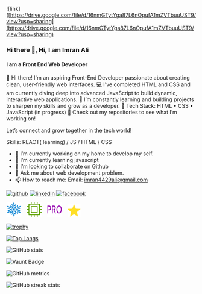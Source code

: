 ![link]([https://drive.google.com/file/d/16nmGTytYga87L6nOpufA1mZVTbuuUST9/view?usp=sharing](https://drive.google.com/file/d/16nmGTytYga87L6nOpufA1mZVTbuuUST9/view?usp=sharing)
### Hi there 👋, Hi, I am Imran Ali 
#### I am a Front End  Web Developer 


👋 Hi there! I'm an aspiring Front-End Developer passionate about creating clean, user-friendly web interfaces.
💻 I've completed HTML and CSS and am currently diving deep into advanced JavaScript to build dynamic, interactive web applications.
🚀 I’m constantly learning and building projects to sharpen my skills and grow as a developer.
🔧 Tech Stack: HTML • CSS • JavaScript (in progress)
📂 Check out my repositories to see what I’m working on!

Let’s connect and grow together in the tech world!



Skills:   REACT( learning)  / JS / HTML / CSS

- 🔭 I’m currently working on my home to develop my self. 
- 🌱 I’m currently learning javascript 
- 👯 I’m looking to collaborate on Github 
- 💬 Ask me about web development problem. 
- 📫 How to reach me: Email: imran4429ali@gmail.com 


[<img src='https://cdn.jsdelivr.net/npm/simple-icons@3.0.1/icons/github.svg' alt='github' height='40'>](https://github.com/https://github.com/imranali4429)  [<img src='https://cdn.jsdelivr.net/npm/simple-icons@3.0.1/icons/linkedin.svg' alt='linkedin' height='40'>](https://www.linkedin.com/in/www.linkedin.com/in/imran-ali-rony-003768324/)  [<img src='https://cdn.jsdelivr.net/npm/simple-icons@3.0.1/icons/facebook.svg' alt='facebook' height='40'>](https://www.facebook.com/https://www.facebook.com/imranali.rony/)  

<a href='https://archiveprogram.github.com/'><img src='https://raw.githubusercontent.com/acervenky/animated-github-badges/master/assets/acbadge.gif' width='40' height='40'></a> <a href='https://docs.github.com/en/developers'><img src='https://raw.githubusercontent.com/acervenky/animated-github-badges/master/assets/devbadge.gif' width='40' height='40'></a> <a href='https://github.com/pricing'><img src='https://raw.githubusercontent.com/acervenky/animated-github-badges/master/assets/pro.gif' width='40' height='40'></a> <a href='https://stars.github.com/'><img src='https://raw.githubusercontent.com/acervenky/animated-github-badges/master/assets/starbadge.gif' width='35' height='35'></a> 

[![trophy](https://github-profile-trophy.vercel.app/?username=https://github.com/imranali4429)](https://github.com/ryo-ma/github-profile-trophy)

[![Top Langs](https://github-readme-stats.vercel.app/api/top-langs/?username=https://github.com/imranali4429)](https://github.com/anuraghazra/github-readme-stats)

![GitHub stats](https://github-readme-stats.vercel.app/api?username=https://github.com/imranali4429&show_icons=true&count_private=true)  

![Vaunt Badge](https://api.vaunt.dev/v1/github/entities/https://github.com/imranali4429/contributions?format=svg&private=true)  

![GitHub metrics](https://metrics.lecoq.io/https://github.com/imranali4429)  

![GitHub streak stats](https://streak-stats.demolab.com/?user=https://github.com/imranali4429)  

